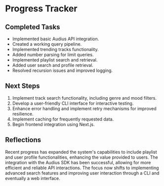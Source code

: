 # Progress Tracker

## Completed Tasks

- Implemented basic Audius API integration.
- Created a working query pipeline.
- Implemented trending tracks functionality.
- Added number parsing for limit queries.
- Implemented playlist search and retrieval.
- Added user search and profile retrieval.
- Resolved recursion issues and improved logging.

## Next Steps

1. Implement track search functionality, including genre and mood filters.
2. Develop a user-friendly CLI interface for interactive testing.
3. Enhance error handling and implement retry mechanisms for improved resilience.
4. Implement caching for frequently requested data.
5. Begin frontend integration using Next.js.

## Reflections

Recent progress has expanded the system's capabilities to include playlist and user profile functionalities, enhancing the value provided to users. The integration with the Audius SDK has been successful, allowing for more efficient and reliable API interactions. The focus now shifts to implementing advanced search features and improving user interaction through a CLI and eventually a web interface.
